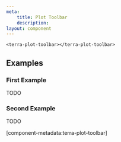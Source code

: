 ```yaml
---
meta:
    title: Plot Toolbar
    description:
layout: component
---
```


```html:preview
<terra-plot-toolbar></terra-plot-toolbar>
```

## Examples

### First Example

TODO

### Second Example

TODO

[component-metadata:terra-plot-toolbar]
